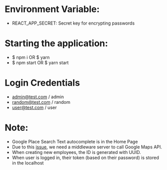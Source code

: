 # Environment Variable:

-   REACT_APP_SECRET: Secret key for encrypting passwords

# Starting the application:

-   \$ npm i OR \$ yarn
-   \$ npm start OR \$ yarn start

# Login Credentials

-   admin@test.com / admin
-   random@test.com / random
-   user@test.com / user

# Note:

-   Google Place Search Text autocomplete is in the Home Page
-   Due to this [issue](https://github.com/googlemaps/google-maps-services-js/issues/59#issuecomment-399626833), we need a middleware server to call Google Maps API.
-   When creating new employees, the ID is generated with UUID.
-   When user is logged in, their token (based on their password) is stored in the localhost
